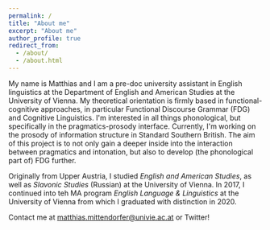 ```yaml
---
permalink: /
title: "About me"
excerpt: "About me"
author_profile: true
redirect_from: 
  - /about/
  - /about.html
---
```


My name is Matthias and I am a pre-doc university assistant in English linguistics at the Department of English and American Studies at the University of Vienna. My theoretical orientation is firmly based in functional-cognitive approaches, in particular Functional Discourse Grammar (FDG) and Cognitive Linguistics. I'm interested in all things phonological, but specifically in the pragmatics-prosody interface. Currently, I'm working on the prosody of information structure in Standard Southern British.  The aim of this project is to not only gain a deeper inside into the interaction between pragmatics and intonation, but also to develop (the phonological part of) FDG further.

Originally from Upper Austria, I studied _English and American Studies_, as well as _Slavonic Studies_ (Russian) at the University of Vienna. In 2017, I continued into teh MA program _English Language & Linguistics_ at the University of Vienna from which I graduated with distinction in 2020. 

Contact me at <matthias.mittendorfer@univie.ac.at> or Twitter!


